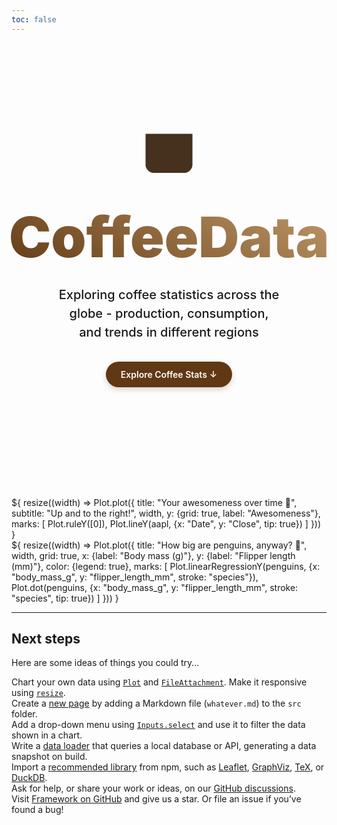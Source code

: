 ```yaml
---
toc: false
---
```


<div class="hero">
  <div class="coffee-svg-container">
    <svg class="coffee-svg" width="120" height="120" viewBox="0 0 120 120">
      <!-- Coffee cup and smoke container -->
      <g class="smoke-container" transform="translate(35, 5)">
        <g class="smokes" stroke="#c19a6b" stroke-width="2" fill="none">
          <g class="smoke-1">
            <path d="M0.5,0 C0.5,0 3.5,5 3.5,10 C3.5,15 0.5,15 0.5,20 C0.5,25 3.5,25 3.5,30 C3.5,35 0.5,35 0.5,40"></path>
          </g>
          <g class="smoke-2">
            <path d="M20.5,0 C20.5,0 23.5,5 23.5,10 C23.5,15 20.5,15 20.5,20 C20.5,25 23.5,25 23.5,30 C23.5,35 20.5,35 20.5,40"></path>
          </g>
          <g class="smoke-3">
            <path d="M40.5,0 C40.5,0 43.5,5 43.5,10 C43.5,15 40.5,15 40.5,20 C40.5,25 43.5,25 43.5,30 C43.5,35 40.5,35 40.5,40"></path>
          </g>    </g>
      </g>
      <!-- Existing coffee cup with updated fill colors -->
      <path class="coffee-path cup" d="M 30,50 L 30,90 C 30,95 35,100 40,100 L 80,100 C 85,100 90,95 90,90 L 90,50 Z" fill="#46301e" stroke="#c19a6b" stroke-width="3"/>
      <path class="coffee-path handle" d="M 90,60 C 100,60 105,70 100,80 C 95,90 90,85 90,80" fill="none" stroke="#c19a6b" stroke-width="3"/>
      <path class="coffee-path coffee-fill" d="M 30,60 L 90,60 L 90,90 C 90,95 85,100 80,100 L 40,100 C 35,100 30,95 30,90 Z" fill="#603813" fill-opacity="0.6"/>
      <path class="coffee-path coffee" d="M 35,60 L 85,60" fill="none" stroke="#603813" stroke-width="3"/>
    </svg>
  </div>
  <h1>CoffeeData</h1>
  <h2>Exploring coffee statistics across the globe - production, consumption, and trends in different regions</h2>
  <a href="#coffee-charts" class="cta-button">Explore Coffee Stats<span style="display: inline-block; margin-left: 0.25rem;">↓</span></a>
</div>

<div id="coffee-charts" class="grid grid-cols-2" style="grid-auto-rows: 504px;">
  <div class="card">${
    resize((width) => Plot.plot({
      title: "Your awesomeness over time 🚀",
      subtitle: "Up and to the right!",
      width,
      y: {grid: true, label: "Awesomeness"},
      marks: [
        Plot.ruleY([0]),
        Plot.lineY(aapl, {x: "Date", y: "Close", tip: true})
      ]
    }))
  }</div>
  <div class="card">${
    resize((width) => Plot.plot({
      title: "How big are penguins, anyway? 🐧",
      width,
      grid: true,
      x: {label: "Body mass (g)"},
      y: {label: "Flipper length (mm)"},
      color: {legend: true},
      marks: [
        Plot.linearRegressionY(penguins, {x: "body_mass_g", y: "flipper_length_mm", stroke: "species"}),
        Plot.dot(penguins, {x: "body_mass_g", y: "flipper_length_mm", stroke: "species", tip: true})
      ]
    }))
  }</div>
</div>

---

## Next steps

Here are some ideas of things you could try…

<div class="grid grid-cols-4">
  <div class="card">
    Chart your own data using <a href="https://observablehq.com/framework/lib/plot"><code>Plot</code></a> and <a href="https://observablehq.com/framework/files"><code>FileAttachment</code></a>. Make it responsive using <a href="https://observablehq.com/framework/javascript#resize(render)"><code>resize</code></a>.
  </div>
  <div class="card">
    Create a <a href="https://observablehq.com/framework/project-structure">new page</a> by adding a Markdown file (<code>whatever.md</code>) to the <code>src</code> folder.
  </div>
  <div class="card">
    Add a drop-down menu using <a href="https://observablehq.com/framework/inputs/select"><code>Inputs.select</code></a> and use it to filter the data shown in a chart.
  </div>
  <div class="card">
    Write a <a href="https://observablehq.com/framework/loaders">data loader</a> that queries a local database or API, generating a data snapshot on build.
  </div>
  <div class="card">
    Import a <a href="https://observablehq.com/framework/imports">recommended library</a> from npm, such as <a href="https://observablehq.com/framework/lib/leaflet">Leaflet</a>, <a href="https://observablehq.com/framework/lib/dot">GraphViz</a>, <a href="https://observablehq.com/framework/lib/tex">TeX</a>, or <a href="https://observablehq.com/framework/lib/duckdb">DuckDB</a>.
  </div>
  <div class="card">
    Ask for help, or share your work or ideas, on our <a href="https://github.com/observablehq/framework/discussions">GitHub discussions</a>.
  </div>
  <div class="card">
    Visit <a href="https://github.com/observablehq/framework">Framework on GitHub</a> and give us a star. Or file an issue if you’ve found a bug!
  </div>
</div>

<style>

.hero {
  display: flex;
  flex-direction: column;
  align-items: center;
  font-family: var(--sans-serif);
  margin: 4rem 0 8rem;
  text-wrap: balance;
  text-align: center;
  padding: 3rem 1rem;
}

.coffee-svg-container {
  margin-bottom: 1rem;
  height: 120px;
  display: flex;
  align-items: center;
  justify-content: center;
}

.coffee-path {
  stroke-dasharray: 1000;
  stroke-dashoffset: 1000;
  animation: draw 2s forwards ease-in-out;
}

.cup {
  animation-delay: 0s;
}

.handle {
  animation-delay: 0.5s;
}

.coffee {
  animation-delay: 1s;
}

/* Remove the old heat-wave styles */

.smoke-1 {
  animation: draw 1s forwards ease-in-out 1s, shift 5s linear 1.5s infinite;
  opacity: 0;
}

.smoke-2 {
  animation: draw 1s forwards ease-in-out 1.2s, shift-2 4s linear 1.7s infinite;
  opacity: 0;
}

.smoke-3 {
  animation: draw 1s forwards ease-in-out 1.4s, shift-3 5s linear 1.9s infinite;
  opacity: 0;
}

@keyframes draw {
  to {
    stroke-dashoffset: 0;
  }
}

@keyframes shift {
  0% {
    transform: translate(0, 45px);
    opacity: 0.7;
  }
  80% {
    opacity: 0;
  }
  100% { 
    transform: translate(0, 0);
    opacity: 0;
  }
}

@keyframes shift-2 {
  0% {
    transform: translate(0, 45px);
    opacity: 0.7;
  }
  80% {
    opacity: 0;
  }
  100% {
    transform: translate(0, 0);
    opacity: 0;
  }
}

@keyframes shift-3 {
  0% {
    transform: translate(0, 45px);
    opacity: 0.7;
  }
  80% {
    opacity: 0;
  }
  100% {
    transform: translate(0, 0);
    opacity: 0;
  }
}

/* You can remove the old animation keyframes that are no longer used */

.coffee-fill {
  animation: fadeIn 1s forwards ease-in-out 1s;
  opacity: 0;
  filter: drop-shadow(0 1px 2px rgba(0, 0, 0, 0.3)) brightness(1.1);
}

@keyframes fadeIn {
  to {
    opacity: 1;
  }
}

.hero h1 {
  margin: 1rem 0;
  padding: 1rem 0;
  max-width: none;
  font-size: 14vw;
  font-weight: 900;
  line-height: 1;
  background: linear-gradient(30deg, #603813, #c19a6b);
  -webkit-background-clip: text;
  -webkit-text-fill-color: transparent;
  background-clip: text;
}

.hero h2 {
  margin: 0;
  max-width: 40em;
  font-size: 20px;
  font-style: initial;
  font-weight: 500;
  line-height: 1.5;
  color: var(--theme-foreground-muted);
}

.cta-button {
  margin-top: 2rem;
  padding: 0.75rem 1.5rem;
  background-color: #603813;
  color: white;
  text-decoration: none;
  border-radius: 50px;
  font-weight: 600;
  transition: all 0.3s ease;
  box-shadow: 0 4px 8px rgba(96, 56, 19, 0.2);
}

.cta-button:hover {
  background-color: #7e572b;
  transform: translateY(-3px);
  box-shadow: 0 6px 12px rgba(96, 56, 19, 0.3);
}

@media (min-width: 640px) {
  .hero h1 {
    font-size: 90px;
  }
  
  .coffee-svg {
    width: 150px;
    height: 150px;
  }
}

</style>

